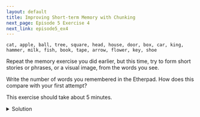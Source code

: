 ```yaml
---
layout: default
title: Improving Short-term Memory with Chunking 
next_page: Episode 5 Exercise 4
next_link: episode5_ex4
---
```


```cat, apple, ball, tree, square, head, house, door, box, car, king, hammer, milk, fish, book, tape, arrow, flower, key, shoe```

Repeat the memory exercise you did earlier, but this time, try to form short stories or phrases, or a visual image, from the words you see.

Write the number of words you remembered in the Etherpad. How does this compare with your first attempt?

This exercise should take about 5 minutes.

<details>
  <summary>
    Solution
 </summary>

<img src="assets/images/chunking.svg">

</details>
